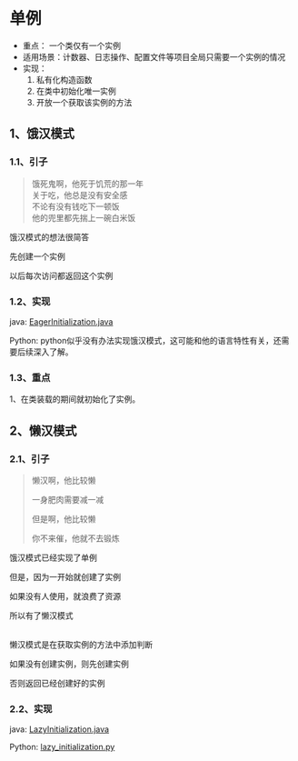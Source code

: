# 单例



* 重点： 一个类仅有一个实例
* 适用场景：计数器、日志操作、配置文件等项目全局只需要一个实例的情况
* 实现：
  1. 私有化构造函数
  2. 在类中初始化唯一实例
  3. 开放一个获取该实例的方法



## 1、饿汉模式


### 1.1、引子

>饿死鬼啊，他死于饥荒的那一年</br>
关于吃，他总是没有安全感</br>
不论有没有钱吃下一顿饭</br>
他的兜里都先揣上一碗白米饭



饿汉模式的想法很简答</br>

先创建一个实例</br>

以后每次访问都返回这个实例</br>



### 1.2、实现

java: [EagerInitialization.java](../designPatternJava/src/main/java/org/example/singletonPattern/EagerInitialization.java)

Python: python似乎没有办法实现饿汉模式，这可能和他的语言特性有关，还需要后续深入了解。




### 1.3、重点
1、在类装载的期间就初始化了实例。



## 2、懒汉模式



###  2.1、引子

> 懒汉啊，他比较懒
>
> 一身肥肉需要减一减
>
> 但是啊，他比较懒
>
> 你不来催，他就不去锻炼



饿汉模式已经实现了单例</br>

但是，因为一开始就创建了实例</br>

如果没有人使用，就浪费了资源</br>

所以有了懒汉模式</br></br>

懒汉模式是在获取实例的方法中添加判断</br>

如果没有创建实例，则先创建实例</br>

否则返回已经创建好的实例



### 2.2、实现

java:  [LazyInitialization.java](org/example/singletonPattern/LazyInitialization.java)

Python: [lazy_initialization.py](design_pattern_python/singleton_pattern/lazy_initialization.py)






